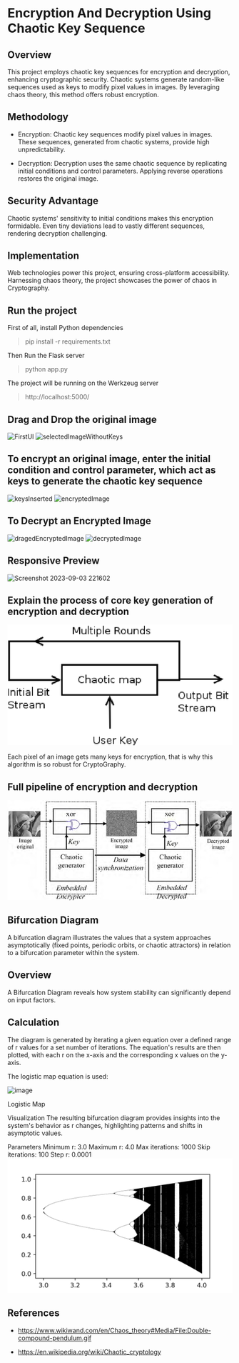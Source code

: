 # Encryption And Decryption Using Chaotic Key Sequence
## Overview
This project employs chaotic key sequences for encryption and decryption, enhancing cryptographic security. Chaotic systems generate random-like sequences used as keys to modify pixel values in images. By leveraging chaos theory, this method offers robust encryption.

## Methodology
* Encryption: Chaotic key sequences modify pixel values in images. These sequences, generated from chaotic systems, provide high unpredictability.

* Decryption: Decryption uses the same chaotic sequence by replicating initial conditions and control parameters. Applying reverse operations restores the original image.

## Security Advantage
Chaotic systems' sensitivity to initial conditions makes this encryption formidable. Even tiny deviations lead to vastly different sequences, rendering decryption challenging.

## Implementation
Web technologies power this project, ensuring cross-platform accessibility. Harnessing chaos theory, the project showcases the power of chaos in Cryptography.

## Run the project 
First of all, install Python dependencies 
> pip install -r requirements.txt

Then Run the Flask server 
> python app.py

The project will be running on the Werkzeug server 
> http://localhost:5000/

## Drag and Drop the original image
![FirstUI](https://github.com/kunal9922/EncryptionandDecryptionusingChaoticKeySequence/assets/53283003/4b08a441-1907-4c24-9960-b509b8d31d65)
![selectedImageWithoutKeys](https://github.com/kunal9922/EncryptionandDecryptionusingChaoticKeySequence/assets/53283003/4ef97bca-b8f1-46e5-83a4-dae56accd67b)


## To encrypt an original image, enter the initial condition and control parameter, which act as keys to generate the chaotic key sequence
![keysInserted](https://github.com/kunal9922/EncryptionandDecryptionusingChaoticKeySequence/assets/53283003/2d564fed-a6f4-420d-896b-d7ed13b8b671)
![encryptedImage](https://github.com/kunal9922/EncryptionandDecryptionusingChaoticKeySequence/assets/53283003/919f2ce7-9f02-43ec-a6d5-c68c4e2ce0d1)

## To Decrypt an Encrypted Image
![dragedEncryptedImage](https://github.com/kunal9922/EncryptionandDecryptionusingChaoticKeySequence/assets/53283003/7ae08e7b-5f23-4548-a804-a8f43fe6bc06)
![decryptedImage](https://github.com/kunal9922/EncryptionandDecryptionusingChaoticKeySequence/assets/53283003/92bcb126-6ac5-4f7c-ac58-b85a3183183f)

## Responsive Preview
![Screenshot 2023-09-03 221602](https://github.com/kunal9922/EncryptionandDecryptionusingChaoticKeySequence/assets/53283003/7bc78734-85b4-4950-9615-16d386dbd641)

## Explain the process of core key generation of encryption and decryption
![](dataSet/A-Chaotic-encryption-Scheme.png)

Each pixel of an image gets many keys for encryption, that is why this algorithm is so robust for CryptoGraphy.

## Full pipeline of encryption and decryption
![](dataSet/Example-of-an-embedded-encryption-scheme-real-time-image-encryption-based-a-chaotic-key.png)

## Bifurcation Diagram
A bifurcation diagram illustrates the values that a system approaches asymptotically (fixed points, periodic orbits, or chaotic attractors) in relation to a bifurcation parameter within the system.

## Overview
A Bifurcation Diagram reveals how system stability can significantly depend on input factors.

## Calculation
The diagram is generated by iterating a given equation over a defined range of r values for a set number of iterations. The equation's results are then plotted, with each r on the x-axis and the corresponding x values on the y-axis.

The logistic map equation is used:

![image](https://github.com/kunal9922/EncryptionandDecryptionusingChaoticKeySequence/assets/53283003/4874442b-f78c-4e55-8e2b-b4c24db7ef23)

Logistic Map

Visualization
The resulting bifurcation diagram provides insights into the system's behavior as r changes, highlighting patterns and shifts in asymptotic values.

Parameters
Minimum r: 3.0
Maximum r: 4.0
Max iterations: 1000
Skip iterations: 100
Step r: 0.0001
![](./dataSet/bifucationPlot.png)

## References 
- https://www.wikiwand.com/en/Chaos_theory#Media/File:Double-compound-pendulum.gif

- https://en.wikipedia.org/wiki/Chaotic_cryptology
